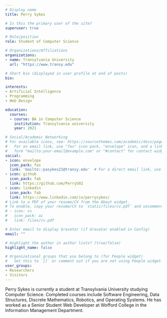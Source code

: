 ```yaml
---
# Display name
title: Perry Sykes

# Is this the primary user of the site?
superuser: true

# Role/position
role: Student of Computer Science

# Organizations/Affiliations
organizations:
- name: Transylvania University
  url: "https://www.transy.edu"

# Short bio (displayed in user profile at end of posts)
bio:

interests:
- Artificial Intelligence
- Programming
- Web Design

education:
  courses:
  - course: BA in Computer Science
    institution: Transylvania university
    year: 2021

# Social/Academic Networking
# For available icons, see: https://sourcethemes.com/academic/docs/page-builder/#icons
#   For an email link, use "fas" icon pack, "envelope" icon, and a link in the
#   form "mailto:your-email@example.com" or "#contact" for contact widget.
social:
- icon: envelope
  icon_pack: fas
  link: 'mailto::pasykes21@transy.edu'  # For a direct email link, use "mailto:test@example.org".
- icon: github
  icon_pack: fab
  link: https://github.com/PerryS02
- icon: linkedin
  icon_pack: fab
  link: https://www.linkedin.com/in/perrysykes/
# Link to a PDF of your resume/CV from the About widget.
# To enable, copy your resume/CV to `static/files/cv.pdf` and uncomment the lines below.
# - icon: cv
#   icon_pack: ai
#   link: files/cv.pdf

# Enter email to display Gravatar (if Gravatar enabled in Config)
email: ""

# Highlight the author in author lists? (true/false)
highlight_name: false

# Organizational groups that you belong to (for People widget)
#   Set this to `[]` or comment out if you are not using People widget.
user_groups:
- Researchers
- Visitors
---
```


Perry Sykes is currently a student at Transylvania University studying Computer Science. Completed courses include Software Engineering, Data Structures, Discrete Mathematics, Robotics, and Operating Systems. He has worked as a Senior Student Web Developer at Wofford College in the Information Management Department.
